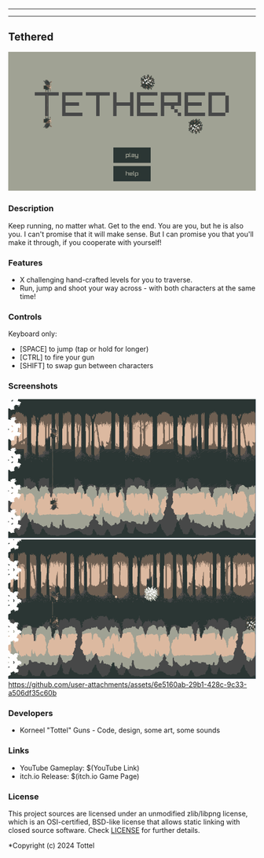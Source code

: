 -----------------------------------


-----------------------------------

## Tethered

![Tethered](screenshots/main_menu_1.png "Tethered")

### Description

Keep running, no matter what. Get to the end.
You are you, but he is also you. I can't promise that it will make sense. 
But I can promise you that you'll make it through, if you cooperate with yourself!

### Features

 - X challenging hand-crafted levels for you to traverse.
 - Run, jump and shoot your way across - with both characters at the same time!

### Controls

Keyboard only:
 - [SPACE] to jump (tap or hold for longer)
 - [CTRL] to fire your gun 
 - [SHIFT] to swap gun between characters

### Screenshots

![Tethered](screenshots/in_game_1.png "Tethered")
![Tethered](screenshots/in_game_2.png "Tethered")
https://github.com/user-attachments/assets/6e5160ab-29b1-428c-9c33-a506df35c60b


### Developers

 - Korneel "Tottel" Guns - Code, design, some art, some sounds

### Links

 - YouTube Gameplay: $(YouTube Link)
 - itch.io Release: $(itch.io Game Page)

### License

This project sources are licensed under an unmodified zlib/libpng license, which is an OSI-certified, BSD-like license that allows static linking with closed source software. Check [LICENSE](LICENSE) for further details.

*Copyright (c) 2024 Tottel
